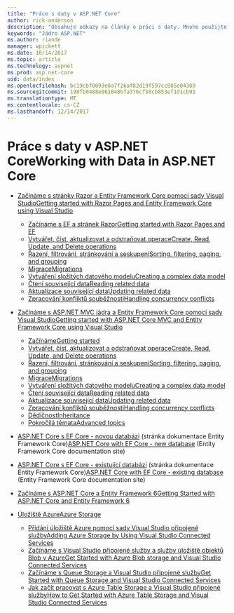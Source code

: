 ```yaml
---
title: "Práce s daty v ASP.NET Core"
author: rick-anderson
description: "Obsahuje odkazy na články o práci s daty. Mnoho použijte Entity Framework Core."
keywords: "Jádro ASP.NET"
ms.author: riande
manager: wpickett
ms.date: 10/14/2017
ms.topic: article
ms.technology: aspnet
ms.prod: asp.net-core
uid: data/index
ms.openlocfilehash: bc19cbf0093e8a7f26af82d19f597cc805e04309
ms.sourcegitcommit: 198fb0488e961048bfa376cf58cb853ef1d1cb91
ms.translationtype: MT
ms.contentlocale: cs-CZ
ms.lasthandoff: 12/14/2017
---
```

# <a name="working-with-data-in-aspnet-core"></a><span data-ttu-id="355d7-105">Práce s daty v ASP.NET Core</span><span class="sxs-lookup"><span data-stu-id="355d7-105">Working with Data in ASP.NET Core</span></span> 

* [<span data-ttu-id="355d7-106">Začínáme s stránky Razor a Entity Framework Core pomocí sady Visual Studio</span><span class="sxs-lookup"><span data-stu-id="355d7-106">Getting started with Razor Pages and Entity Framework Core using Visual Studio</span></span>](xref:data/ef-rp/index)

   * [<span data-ttu-id="355d7-107">Začínáme s EF a stránek Razor</span><span class="sxs-lookup"><span data-stu-id="355d7-107">Getting started with Razor Pages and EF</span></span>](xref:data/ef-rp/intro)
   * [<span data-ttu-id="355d7-108">Vytvářet, číst, aktualizovat a odstraňovat operace</span><span class="sxs-lookup"><span data-stu-id="355d7-108">Create, Read, Update, and Delete operations</span></span>](xref:data/ef-rp/crud)
   * [<span data-ttu-id="355d7-109">Řazení, filtrování, stránkování a seskupení</span><span class="sxs-lookup"><span data-stu-id="355d7-109">Sorting, filtering, paging, and grouping</span></span>](xref:data/ef-rp/sort-filter-page)
   * [<span data-ttu-id="355d7-110">Migrace</span><span class="sxs-lookup"><span data-stu-id="355d7-110">Migrations</span></span>](xref:data/ef-rp/migrations)
   * [<span data-ttu-id="355d7-111">Vytváření složitých datového modelu</span><span class="sxs-lookup"><span data-stu-id="355d7-111">Creating a complex data model</span></span>](xref:data/ef-rp/complex-data-model)
   * [<span data-ttu-id="355d7-112">Čtení související data</span><span class="sxs-lookup"><span data-stu-id="355d7-112">Reading related data</span></span>](xref:data/ef-rp/read-related-data)
   * [<span data-ttu-id="355d7-113">Aktualizace související data</span><span class="sxs-lookup"><span data-stu-id="355d7-113">Updating related data</span></span>](xref:data/ef-rp/update-related-data)
   * [<span data-ttu-id="355d7-114">Zpracování konfliktů souběžnosti</span><span class="sxs-lookup"><span data-stu-id="355d7-114">Handling concurrency conflicts</span></span>](xref:data/ef-rp/concurrency)

*   [<span data-ttu-id="355d7-115">Začínáme s ASP.NET MVC jádra a Entity Framework Core pomocí sady Visual Studio</span><span class="sxs-lookup"><span data-stu-id="355d7-115">Getting started with ASP.NET Core MVC and Entity Framework Core using Visual Studio</span></span>](ef-mvc/index.md)
    *   [<span data-ttu-id="355d7-116">Začínáme</span><span class="sxs-lookup"><span data-stu-id="355d7-116">Getting started</span></span>](ef-mvc/intro.md)
    *   [<span data-ttu-id="355d7-117">Vytvářet, číst, aktualizovat a odstraňovat operace</span><span class="sxs-lookup"><span data-stu-id="355d7-117">Create, Read, Update, and Delete operations</span></span>](xref:data/ef-mvc/crud)
    *   [<span data-ttu-id="355d7-118">Řazení, filtrování, stránkování a seskupení</span><span class="sxs-lookup"><span data-stu-id="355d7-118">Sorting, filtering, paging, and grouping</span></span>](xref:data/ef-mvc/sort-filter-page)
    *   [<span data-ttu-id="355d7-119">Migrace</span><span class="sxs-lookup"><span data-stu-id="355d7-119">Migrations</span></span>](xref:data/ef-mvc/migrations)
    *   [<span data-ttu-id="355d7-120">Vytváření složitých datového modelu</span><span class="sxs-lookup"><span data-stu-id="355d7-120">Creating a complex data model</span></span>](ef-mvc/complex-data-model.md)
    *   [<span data-ttu-id="355d7-121">Čtení související data</span><span class="sxs-lookup"><span data-stu-id="355d7-121">Reading related data</span></span>](ef-mvc/read-related-data.md)
    *   [<span data-ttu-id="355d7-122">Aktualizace související data</span><span class="sxs-lookup"><span data-stu-id="355d7-122">Updating related data</span></span>](ef-mvc/update-related-data.md)
    *   [<span data-ttu-id="355d7-123">Zpracování konfliktů souběžnosti</span><span class="sxs-lookup"><span data-stu-id="355d7-123">Handling concurrency conflicts</span></span>](ef-mvc/concurrency.md)
    *   [<span data-ttu-id="355d7-124">Dědičnost</span><span class="sxs-lookup"><span data-stu-id="355d7-124">Inheritance</span></span>](ef-mvc/inheritance.md)
    *   [<span data-ttu-id="355d7-125">Pokročilá témata</span><span class="sxs-lookup"><span data-stu-id="355d7-125">Advanced topics</span></span>](ef-mvc/advanced.md)
* <span data-ttu-id="355d7-126">[ASP.NET Core s EF Core - novou databázi](https://docs.microsoft.com/ef/core/get-started/aspnetcore/new-db) (stránka dokumentace Entity Framework Core)</span><span class="sxs-lookup"><span data-stu-id="355d7-126">[ASP.NET Core with EF Core - new database](https://docs.microsoft.com/ef/core/get-started/aspnetcore/new-db) (Entity Framework Core documentation site)</span></span>
* <span data-ttu-id="355d7-127">[ASP.NET Core s EF Core - existující databázi](https://docs.microsoft.com/ef/core/get-started/aspnetcore/existing-db) (stránka dokumentace Entity Framework Core)</span><span class="sxs-lookup"><span data-stu-id="355d7-127">[ASP.NET Core with EF Core - existing database](https://docs.microsoft.com/ef/core/get-started/aspnetcore/existing-db) (Entity Framework Core documentation site)</span></span>
*   [<span data-ttu-id="355d7-128">Začínáme s ASP.NET Core a Entity Framework 6</span><span class="sxs-lookup"><span data-stu-id="355d7-128">Getting Started with ASP.NET Core and Entity Framework 6</span></span>](entity-framework-6.md)
*   [<span data-ttu-id="355d7-129">Úložiště Azure</span><span class="sxs-lookup"><span data-stu-id="355d7-129">Azure Storage</span></span>](azure-storage/index.md)
    *   [<span data-ttu-id="355d7-130">Přidání úložiště Azure pomocí sady Visual Studio připojené služby</span><span class="sxs-lookup"><span data-stu-id="355d7-130">Adding Azure Storage by Using Visual Studio Connected Services</span></span>](https://azure.microsoft.com/documentation/articles/vs-azure-tools-connected-services-storage/)
    *   [<span data-ttu-id="355d7-131">Začínáme s Visual Studio připojené služby a služby úložiště objektů Blob v Azure</span><span class="sxs-lookup"><span data-stu-id="355d7-131">Get Started with Azure Blob storage and Visual Studio Connected Services</span></span>](https://azure.microsoft.com/documentation/articles/vs-storage-aspnet5-getting-started-blobs/)
    *   [<span data-ttu-id="355d7-132">Začínáme s Queue Storage a Visual Studio připojené služby</span><span class="sxs-lookup"><span data-stu-id="355d7-132">Get Started with Queue Storage and Visual Studio Connected Services</span></span>](https://azure.microsoft.com/documentation/articles/vs-storage-aspnet5-getting-started-queues/)
    *   [<span data-ttu-id="355d7-133">Jak začít pracovat s Azure Table Storage a Visual Studio připojené služby</span><span class="sxs-lookup"><span data-stu-id="355d7-133">How to Get Started with Azure Table Storage and Visual Studio Connected Services</span></span>](https://azure.microsoft.com/documentation/articles/vs-storage-aspnet5-getting-started-tables/)

